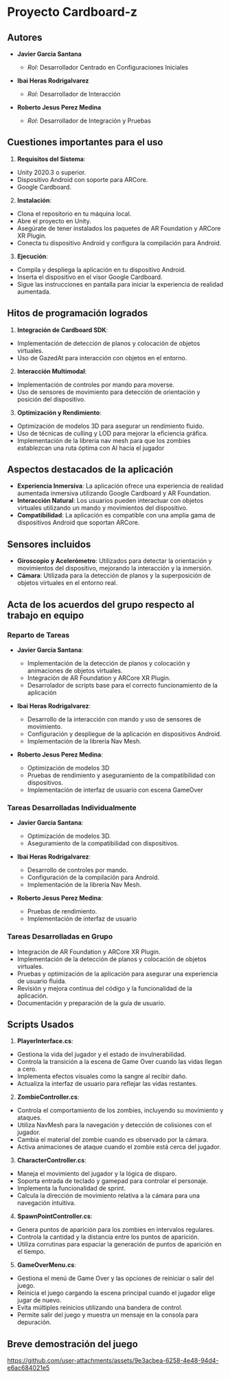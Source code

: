 # Proyecto Cardboard-z
## Autores

- **Javier Garcia Santana**
  - *Rol*: Desarrollador Centrado en Configuraciones Iniciales

- **Ibai Heras Rodrigalvarez**
  - *Rol*: Desarrollador de Interacción

- **Roberto Jesus Perez Medina**
  - *Rol*: Desarrollador de Integración y Pruebas

## Cuestiones importantes para el uso

1. **Requisitos del Sistema**: 
  - Unity 2020.3 o superior.
  - Dispositivo Android con soporte para ARCore.
  - Google Cardboard.

2. **Instalación**:
  - Clona el repositorio en tu máquina local.
  - Abre el proyecto en Unity.
  - Asegúrate de tener instalados los paquetes de AR Foundation y ARCore XR Plugin.
  - Conecta tu dispositivo Android y configura la compilación para Android.

3. **Ejecución**:
  - Compila y despliega la aplicación en tu dispositivo Android.
  - Inserta el dispositivo en el visor Google Cardboard.
  - Sigue las instrucciones en pantalla para iniciar la experiencia de realidad aumentada.

## Hitos de programación logrados

1. **Integración de Cardboard SDK**:
  - Implementación de detección de planos y colocación de objetos virtuales.
  - Uso de GazedAt para interacción con objetos en el entorno.

2. **Interacción Multimodal**:
  - Implementación de controles por mando para moverse.
  - Uso de sensores de movimiento para detección de orientación y posición del dispositivo.

3. **Optimización y Rendimiento**:
  - Optimización de modelos 3D para asegurar un rendimiento fluido.
  - Uso de técnicas de culling y LOD para mejorar la eficiencia gráfica.
  - Implementación de la librería nav mesh para que los zombies establezcan una ruta óptima con AI hacia el jugador

## Aspectos destacados de la aplicación

- **Experiencia Inmersiva**: La aplicación ofrece una experiencia de realidad aumentada inmersiva utilizando Google Cardboard y AR Foundation.
- **Interacción Natural**: Los usuarios pueden interactuar con objetos virtuales utilizando un mando y movimientos del dispositivo.
- **Compatibilidad**: La aplicación es compatible con una amplia gama de dispositivos Android que soportan ARCore.

## Sensores incluidos

- **Giroscopio y Acelerómetro**: Utilizados para detectar la orientación y movimientos del dispositivo, mejorando la interacción y la inmersión.
- **Cámara**: Utilizada para la detección de planos y la superposición de objetos virtuales en el entorno real.

## Acta de los acuerdos del grupo respecto al trabajo en equipo

### Reparto de Tareas

- **Javier Garcia Santana**:
  - Implementación de la detección de planos y colocación y animaciones de objetos virtuales.
  - Integración de AR Foundation y ARCore XR Plugin.
  - Desarrolador de scripts base para el correcto funcionamiento de la aplicación

- **Ibai Heras Rodrigalvarez**:
  - Desarrollo de la interacción con mando y uso de sensores de movimiento.
  - Configuración y despliegue de la aplicación en dispositivos Android.
  - Implementación de la librería Nav Mesh.

- **Roberto Jesus Perez Medina**:
  
  - Optimización de modelos 3D
  - Pruebas de rendimiento y aseguramiento de la compatibilidad con dispositivos.
  - Implementación de interfaz de usuario con escena GameOver


### Tareas Desarrolladas Individualmente

- **Javier Garcia Santana**:
  - Optimización de modelos 3D.
  - Aseguramiento de la compatibilidad con dispositivos.
  

- **Ibai Heras Rodrigalvarez**:
  - Desarrollo de controles por mando.
  - Configuración de la compilación para Android.
  - Implementación de la librería Nav Mesh.

- **Roberto Jesus Perez Medina**:
  - Pruebas de rendimiento.
  - Implementación de interfaz de usuario

### Tareas Desarrolladas en Grupo

- Integración de AR Foundation y ARCore XR Plugin.
- Implementación de la detección de planos y colocación de objetos virtuales.
- Pruebas y optimización de la aplicación para asegurar una experiencia de usuario fluida.
- Revisión y mejora continua del código y la funcionalidad de la aplicación.
- Documentación y preparación de la guía de usuario.

## Scripts Usados

1. **PlayerInterface.cs**:
  - Gestiona la vida del jugador y el estado de invulnerabilidad.
  - Controla la transición a la escena de Game Over cuando las vidas llegan a cero.
  - Implementa efectos visuales como la sangre al recibir daño.
  - Actualiza la interfaz de usuario para reflejar las vidas restantes.

2. **ZombieController.cs**:
  - Controla el comportamiento de los zombies, incluyendo su movimiento y ataques.
  - Utiliza NavMesh para la navegación y detección de colisiones con el jugador.
  - Cambia el material del zombie cuando es observado por la cámara.
  - Activa animaciones de ataque cuando el zombie está cerca del jugador.

3. **CharacterController.cs**:
  - Maneja el movimiento del jugador y la lógica de disparo.
  - Soporta entrada de teclado y gamepad para controlar el personaje.
  - Implementa la funcionalidad de sprint.
  - Calcula la dirección de movimiento relativa a la cámara para una navegación intuitiva.

4. **SpawnPointController.cs**:
  - Genera puntos de aparición para los zombies en intervalos regulares.
  - Controla la cantidad y la distancia entre los puntos de aparición.
  - Utiliza corrutinas para espaciar la generación de puntos de aparición en el tiempo.

5. **GameOverMenu.cs**:
  - Gestiona el menú de Game Over y las opciones de reiniciar o salir del juego.
  - Reinicia el juego cargando la escena principal cuando el jugador elige jugar de nuevo.
  - Evita múltiples reinicios utilizando una bandera de control.
  - Permite salir del juego y muestra un mensaje en la consola para depuración.

## Breve demostración del juego


https://github.com/user-attachments/assets/9e3acbea-6258-4e48-94d4-e6ac684021e5


